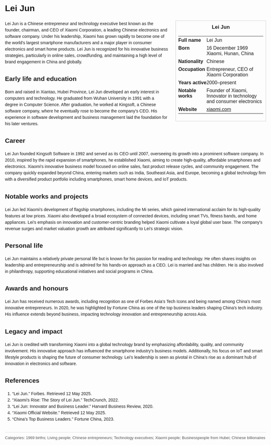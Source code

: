 <!DOCTYPE html>
<html>
<head>
  <title>Lei Jun – Profile</title>
  <style>
    body { font-family: Arial, sans-serif; margin: 2rem auto; max-width: 960px; line-height: 1.5; }
    aside.infobox { float: right; width: 280px; margin: 0 0 1rem 1.5rem; border: 1px solid #ccc; padding: 0.5rem; font-size: 0.9rem; }
    aside.infobox h3 { text-align: center; margin-top: 0; }
    aside.infobox table { width: 100%; border-collapse: collapse; }
    aside.infobox td { padding: 0.25rem 0; vertical-align: top; }
    h1 { margin-top: 0; }
    footer.categories { font-size: 0.8rem; color: #555; border-top: 1px solid #ddd; padding-top: 0.5rem; margin-top: 2rem; }
  </style>
</head>
<body>
  <h1>Lei Jun</h1>
  <aside class="infobox">
    <h3>Lei Jun</h3>
    <table>
      <tr><td><strong>Full name</strong></td><td>Lei Jun</td></tr>
      <tr><td><strong>Born</strong></td><td>16 December 1969<br>Xiaomi, Hunan, China</td></tr>
      <tr><td><strong>Nationality</strong></td><td>Chinese</td></tr>
      <tr><td><strong>Occupation</strong></td><td>Entrepreneur, CEO of Xiaomi Corporation</td></tr>
      <tr><td><strong>Years active</strong></td><td>2000–present</td></tr>
      <tr><td><strong>Notable works</strong></td><td>Founder of Xiaomi, Innovator in technology and consumer electronics</td></tr>
      <tr><td><strong>Website</strong></td><td><a href="https://xiaomi.com">xiaomi.com</a></td></tr>
    </table>
  </aside>
  <p>Lei Jun is a Chinese entrepreneur and technology executive best known as the founder, chairman, and CEO of Xiaomi Corporation, a leading Chinese electronics and software company. Under his leadership, Xiaomi has grown rapidly to become one of the world's largest smartphone manufacturers and a major player in consumer electronics and smart home products. Lei Jun is recognized for his innovative business strategies, particularly in online sales, crowdfunding, and maintaining a high level of brand engagement in China and globally.</p>
  
  <h2>Early life and education</h2>
  <p>Born and raised in Xiantao, Hubei Province, Lei Jun developed an early interest in computers and technology. He graduated from Wuhan University in 1991 with a degree in Computer Science. After graduation, he worked at Kingsoft, a Chinese software company, where he eventually rose to become the company's CEO. His experience in software development and business management laid the foundation for his later ventures.</p>
  
  <h2>Career</h2>
  <p>Lei Jun founded Kingsoft Software in 1992 and served as its CEO until 2007, overseeing its growth into a prominent software company. In 2010, inspired by the rapid expansion of smartphones, he established Xiaomi, aiming to create high-quality, affordable smartphones and electronics. Xiaomi's innovative business model focused on online sales, fast product release cycles, and community engagement. The company quickly expanded beyond China, entering markets such as India, Southeast Asia, and Europe, becoming a global technology firm with a diversified product portfolio including smartphones, smart home devices, and IoT products.</p>
  
  <h2>Notable works and projects</h2>
  <p>Lei Jun led Xiaomi's development of flagship smartphones, including the Mi series, which gained international acclaim for its high-quality features at low prices. Xiaomi also developed a broad ecosystem of connected devices, including smart TVs, fitness bands, and home appliances. Lei's emphasis on innovation and customer-centric branding helped Xiaomi cultivate a loyal global user base. The company's revenue surges and market valuation growth are attributed significantly to Lei's strategic vision.</p>
  
  <h2>Personal life</h2>
  <p>Lei Jun maintains a relatively private personal life but is known for his passion for reading and technology. He often shares insights on leadership and entrepreneurship and is admired for his hands-on approach as a CEO. Lei is married and has children. He is also involved in philanthropy, supporting educational initiatives and social programs in China.</p>
  
  <h2>Awards and honours</h2>
  <p>Lei Jun has received numerous awards, including recognition as one of Forbes Asia’s Tech Icons and being named among China’s most innovative entrepreneurs. In 2020, he was highlighted by Fortune China as one of the top business leaders shaping China's tech industry. His influence extends beyond business, impacting technology innovation and entrepreneurship across Asia.</p>
  
  <h2>Legacy and impact</h2>
  <p>Lei Jun is credited with transforming Xiaomi into a global technology brand by emphasizing affordability, quality, and community involvement. His innovative approach has influenced the smartphone industry's business models. Additionally, his focus on IoT and smart lifestyle products is shaping the future of consumer technology. Lei’s leadership is seen as pivotal in China’s rise as a dominant hub of innovation in electronics and software.</p>
  
  <h2>References</h2>
  <ol>
    <li>“Lei Jun.” Forbes. Retrieved 12 May 2025.</li>
    <li>“Xiaomi’s Rise: The Story of Lei Jun.” TechCrunch, 2022.</li>
    <li>“Lei Jun: Innovator and Business Leader.” Harvard Business Review, 2020.</li>
    <li>“Xiaomi Official Website.” Retrieved 12 May 2025.</li>
    <li>“China’s Top Business Leaders.” Fortune China, 2023.</li>
  </ol>
  
  <footer class="categories">Categories: 1969 births; Living people; Chinese entrepreneurs; Technology executives; Xiaomi people; Businesspeople from Hubei; Chinese billionaires</footer>
</body>
</html>
